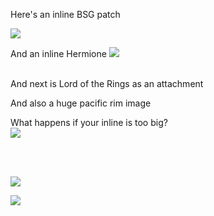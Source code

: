 Here's an inline BSG patch  
  
 ![](bsg_patch.png)  
  

And an inline Hermione ![](index.jpeg)  
​  
  

And next is Lord of the Rings as an attachment  
  

And also a huge pacific rim image  
  

What happens if your inline is too big?  
 ![](firefly-serenity-crew.jpg)  
​  

​  

![](Ringstrilogyposter.jpg)

![](background_45938.jpg)

